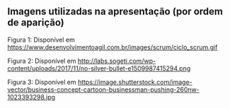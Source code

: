 ## Imagens utilizadas na apresentação (por ordem de aparição)
Figura 1: Disponível em <https://www.desenvolvimentoagil.com.br/images/scrum/ciclo_scrum.gif>

Figura 2: Disponível em <http://labs.sogeti.com/wp-content/uploads/2017/11/no-silver-bullet-e1509987415294.png>

Figura 3: Disponível em <https://image.shutterstock.com/image-vector/business-concept-cartoon-businessman-pushing-260nw-1023393298.jpg>
